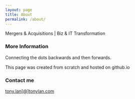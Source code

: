```yaml
---
layout: page
title: About
permalink: /about/
---
```


Mergers & Acquisitions | Biz & IT Transformation

### More Information

Connecting the dots backwards and then forwards.

This page was created from scratch and hosted on github.io

### Contact me

[tony.lan[@]tonylan.com](mailto:tony.lan@tonylan.com)
